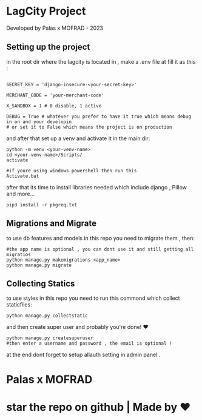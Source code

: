 # LagCity Project

Developed by Palas x MOFRAD - 2023

## Setting up the project

in the root dir where the lagcity is located in , make a .env file at fill it as this :
```

SECRET_KEY = 'django-insecure-<your-secret-key>'

MERCHANT_CODE = 'your-merchant-code'

X_SANDBOX = 1 # 0 disable, 1 active

DEBUG = True # whatever you prefer to have it true which means debug in on and your developin
# or set it to False which means the project is on production

```

and after that set up a venv and activate it in the main dir:

```
python -m venv <your-venv-name>
cd <your-venv-name>/Scripts/
activate 

#if youre using windows powershell then run this
Activate.bat
```
after that its time to install libraries needed which include django , Pillow and more...
```
pip3 install -r pkgreq.txt 
```


## Migrations and Migrate
to use db features and models in this repo you need to migrate them , then:
```
#the app name is optional , you can dont use it and still getting all migratios
python manage.py makemigrations <app_name>
python manage.py migrate
```
## Collecting Statics
to use styles in this repo you need to run this commond which collect staticfiles:
```
python manage.py collectstatic
```
and then create super user and probably you're done! ❤️
```
python manage.py createsuperuser
#then enter a username and password , the email is optional !
```
at the end dont forget to setup allauth setting in admin panel .

# Palas x MOFRAD
# star the repo on github | Made by ❤️ 

